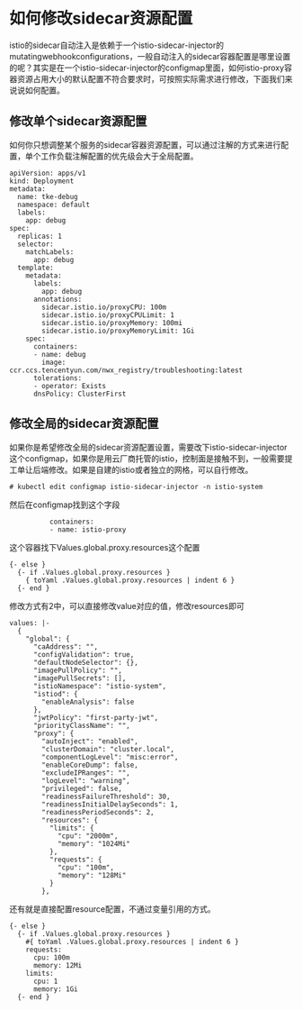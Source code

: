 # 如何修改sidecar资源配置

istio的sidecar自动注入是依赖于一个istio-sidecar-injector的mutatingwebhookconfigurations，一般自动注入的sidecar容器配置是哪里设置的呢？其实是在一个istio-sidecar-injector的configmap里面，如何istio-proxy容器资源占用大小的默认配置不符合要求时，可按照实际需求进行修改，下面我们来说说如何配置。


## 修改单个sidecar资源配置

如何你只想调整某个服务的sidecar容器资源配置，可以通过注解的方式来进行配置，单个工作负载注解配置的优先级会大于全局配置。

```
apiVersion: apps/v1
kind: Deployment
metadata:
  name: tke-debug
  namespace: default
  labels:
    app: debug
spec:
  replicas: 1
  selector:
    matchLabels:
      app: debug
  template:
    metadata:
      labels:
        app: debug
      annotations:
        sidecar.istio.io/proxyCPU: 100m
        sidecar.istio.io/proxyCPULimit: 1
        sidecar.istio.io/proxyMemory: 100mi
        sidecar.istio.io/proxyMemoryLimit: 1Gi
    spec:
      containers:
      - name: debug
        image: ccr.ccs.tencentyun.com/nwx_registry/troubleshooting:latest
      tolerations:
      - operator: Exists
      dnsPolicy: ClusterFirst
```

## 修改全局的sidecar资源配置

如果你是希望修改全局的sidecar资源配置设置，需要改下istio-sidecar-injector这个configmap，如果你是用云厂商托管的istio，控制面是接触不到，一般需要提工单让后端修改。如果是自建的istio或者独立的网格，可以自行修改。

```
# kubectl edit configmap istio-sidecar-injector -n istio-system
```

然后在configmap找到这个字段

```
          containers:
          - name: istio-proxy
```

这个容器找下Values.global.proxy.resources这个配置

```
{- else }
  {- if .Values.global.proxy.resources }
    { toYaml .Values.global.proxy.resources | indent 6 }
  {- end }
```

修改方式有2中，可以直接修改value对应的值，修改resources即可

```
values: |-
  {
    "global": {
      "caAddress": "",
      "configValidation": true,
      "defaultNodeSelector": {},
      "imagePullPolicy": "",
      "imagePullSecrets": [],
      "istioNamespace": "istio-system",
      "istiod": {
        "enableAnalysis": false
      },
      "jwtPolicy": "first-party-jwt",
      "priorityClassName": "",
      "proxy": {
        "autoInject": "enabled",
        "clusterDomain": "cluster.local",
        "componentLogLevel": "misc:error",
        "enableCoreDump": false,
        "excludeIPRanges": "",
        "logLevel": "warning",
        "privileged": false,
        "readinessFailureThreshold": 30,
        "readinessInitialDelaySeconds": 1,
        "readinessPeriodSeconds": 2,
        "resources": {
          "limits": {
            "cpu": "2000m",
            "memory": "1024Mi"
          },
          "requests": {
            "cpu": "100m",
            "memory": "128Mi"
          }
        },
```

还有就是直接配置resource配置，不通过变量引用的方式。


```
{- else }
  {- if .Values.global.proxy.resources }
    #{ toYaml .Values.global.proxy.resources | indent 6 }
    requests:
      cpu: 100m
      memory: 12Mi
    limits:
      cpu: 1
      memory: 1Gi
  {- end }
```
